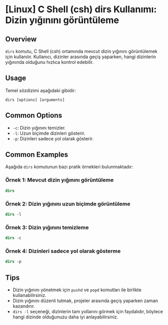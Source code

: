 # [Linux] C Shell (csh) dirs Kullanımı: Dizin yığınını görüntüleme

## Overview
`dirs` komutu, C Shell (csh) ortamında mevcut dizin yığınını görüntülemek için kullanılır. Kullanıcı, dizinler arasında geçiş yaparken, hangi dizinlerin yığınında olduğunu hızlıca kontrol edebilir.

## Usage
Temel sözdizimi aşağıdaki gibidir:
```
dirs [options] [arguments]
```

## Common Options
- `-c`: Dizin yığınını temizler.
- `-l`: Uzun biçimde dizinleri gösterir.
- `-p`: Dizinleri sadece yol olarak gösterir.

## Common Examples
Aşağıda `dirs` komutunun bazı pratik örnekleri bulunmaktadır:

### Örnek 1: Mevcut dizin yığınını görüntüleme
```csh
dirs
```

### Örnek 2: Dizin yığınını uzun biçimde görüntüleme
```csh
dirs -l
```

### Örnek 3: Dizin yığınını temizleme
```csh
dirs -c
```

### Örnek 4: Dizinleri sadece yol olarak gösterme
```csh
dirs -p
```

## Tips
- Dizin yığınını yönetmek için `pushd` ve `popd` komutları ile birlikte kullanabilirsiniz.
- Dizin yığınını düzenli tutmak, projeler arasında geçiş yaparken zaman kazandırır.
- `dirs -l` seçeneği, dizinlerin tam yollarını görmek için faydalıdır, böylece hangi dizinde olduğunuzu daha iyi anlayabilirsiniz.